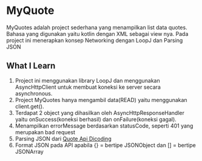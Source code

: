# MyQuote
MyQuotes adalah project sederhana yang menampilkan list data quotes. Bahasa yang digunakan yaitu kotlin dengan XML sebagai view nya. Pada project ini menerapkan konsep Networking dengan LoopJ dan Parsing JSON
## What I Learn
1. Project ini menggunakan library LoopJ dan menggunakan AsyncHttpClient untuk membuat koneksi ke server secara asynchronous. 
2. Project MyQuotes hanya mengambil data(READ) yaitu menggunakan client.get(). 
3. Terdapat 2 object yang dihasilkan oleh AsyncHttpResponseHandler yaitu onSuccess(koneksi berhasil) dan onFailure(koneksi gagal).
4. Menampilkan errorMessage berdasarkan statusCode, seperti 401 yang merupakan bad request
5. Parsing JSON dari <a href="https://quote-api.dicoding.dev/random" target="_blank">Quote Api Dicoding</a>
6. Format JSON pada API apabila {} = bertipe JSONObject dan [] = bertipe JSONArray
